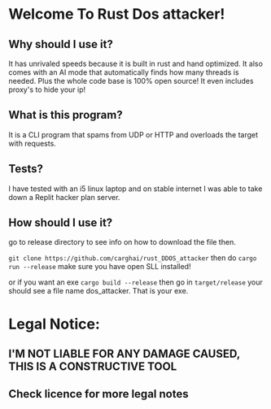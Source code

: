 # Welcome To Rust Dos attacker!

## Why should I use it?

It has unrivaled speeds because it is built in rust and hand optimized. It also comes with an AI mode that automatically finds how many threads is needed. Plus the whole code base is 100% open source!
It even includes proxy's to hide your ip!

## What is this program?

It is a CLI program that spams from UDP or HTTP and overloads the target with requests.

## Tests?

I have tested with an i5 linux laptop and on stable internet I was able to take down a Replit hacker plan server.

## How should I use it?

go to release directory to see info on how to download the file then.

``
git clone https://github.com/carghai/rust_DDOS_attacker
``
then do 
``
cargo run --release
``  make sure you have open SLL installed!

or if you want an exe
``
cargo build --release
``
then go in 
``
target/release
``
your should see a file name dos_attacker. That is your exe.

# Legal Notice:

## I'M NOT LIABLE FOR ANY DAMAGE CAUSED, THIS IS A CONSTRUCTIVE TOOL

## Check licence for more legal notes
